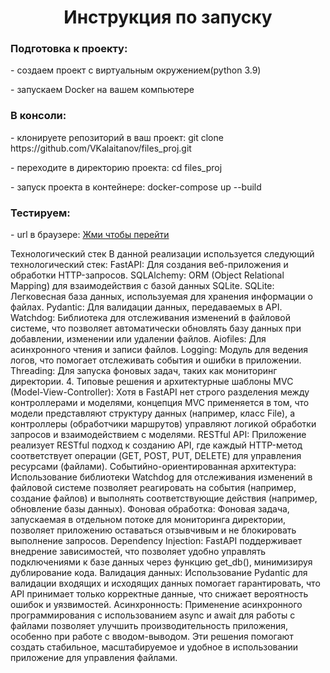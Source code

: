 <h1 align="center">Инструкция по запуску</h1>

<h3>Подготовка к проекту:</h3>
<p>- создаем проект с виртуальным окружением(python 3.9)</p>
<p>- запускаем Docker на вашем компьютере</p>


<h3>В консоли:</h3>
<p>- клонируете репозиторий в ваш проект: git clone https://github.com/VKalaitanov/files_proj.git</p>
<p>- переходите в директорию проекта: cd files_proj</p>
<p>- запуск проекта в контейнере: docker-compose up --build</p>

<h3>Тестируем:</h3>
<p>- url в браузере: <a href="http://localhost:8000/docs">Жми чтобы перейти</a></p>



Технологический стек
В данной реализации используется следующий технологический стек:
FastAPI: Для создания веб-приложения и обработки HTTP-запросов.
SQLAlchemy: ORM (Object Relational Mapping) для взаимодействия с базой данных SQLite.
SQLite: Легковесная база данных, используемая для хранения информации о файлах.
Pydantic: Для валидации данных, передаваемых в API.
Watchdog: Библиотека для отслеживания изменений в файловой системе, что позволяет автоматически обновлять базу данных при добавлении, изменении или удалении файлов.
Aiofiles: Для асинхронного чтения и записи файлов.
Logging: Модуль для ведения логов, что помогает отслеживать события и ошибки в приложении.
Threading: Для запуска фоновых задач, таких как мониторинг директории.
4. Типовые решения и архитектурные шаблоны
MVC (Model-View-Controller): Хотя в FastAPI нет строго разделения между контроллерами и моделями, концепция MVC применяется в том, что модели представляют структуру данных (например, класс File), а контроллеры (обработчики маршрутов) управляют логикой обработки запросов и взаимодействием с моделями.
RESTful API: Приложение реализует RESTful подход к созданию API, где каждый HTTP-метод соответствует операции (GET, POST, PUT, DELETE) для управления ресурсами (файлами).
Событийно-ориентированная архитектура: Использование библиотеки Watchdog для отслеживания изменений в файловой системе позволяет реагировать на события (например, создание файлов) и выполнять соответствующие действия (например, обновление базы данных).
Фоновая обработка: Фоновая задача, запускаемая в отдельном потоке для мониторинга директории, позволяет приложению оставаться отзывчивым и не блокировать выполнение запросов.
Dependency Injection: FastAPI поддерживает внедрение зависимостей, что позволяет удобно управлять подключениями к базе данных через функцию get_db(), минимизируя дублирование кода.
Валидация данных: Использование Pydantic для валидации входящих и исходящих данных помогает гарантировать, что API принимает только корректные данные, что снижает вероятность ошибок и уязвимостей.
Асинхронность: Применение асинхронного программирования с использованием async и await для работы с файлами позволяет улучшить производительность приложения, особенно при работе с вводом-выводом.
Эти решения помогают создать стабильное, масштабируемое и удобное в использовании приложение для управления файлами.
